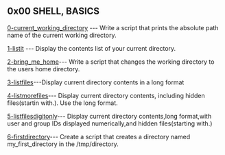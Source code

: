 ## 0x00 SHELL, BASICS
[0-current_working_directory](./0-current_working_directory) --- Write a script that
prints the absolute path name of the current working directory.

[1-listit](./1-listit) --- Display the contents list of your current directory.

[2-bring_me_home](./2-bring_me_home)--- Write a script that changes the working directory to the users home directory.

[3-listfiles](./3-listfiles)---Display current directory contents in a long format

[4-listmorefiles](./4-listmorefiles)--- Display current directory contents, including hidden files(startin with.). Use the long format.

[5-listfilesdigitonly](./5-listfilesdigitonly)--- Display current directory contents,long format,with user and group IDs displayed numerically,and hidden files(starting with.)

[6-firstdirectory](./6-firstdirectory)--- Create a script that creates a directory named my_first_directory in the /tmp/directory.